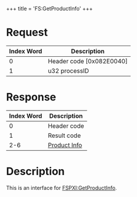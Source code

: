 +++
title = 'FS:GetProductInfo'
+++

# Request

| Index Word | Description                |
|------------|----------------------------|
| 0          | Header code \[0x082E0040\] |
| 1          | u32 processID              |

# Response

| Index Word | Description                                                |
|------------|------------------------------------------------------------|
| 0          | Header code                                                |
| 1          | Result code                                                |
| 2-6        | [Product Info](Filesystem_services#ProductInfo "wikilink") |

# Description

This is an interface for
[FSPXI:GetProductInfo](Filesystem_services_PXI "wikilink").
